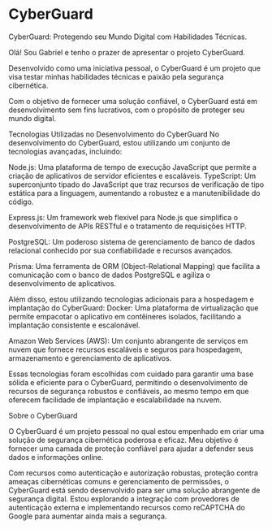 # CyberGuard
CyberGuard: Protegendo seu Mundo Digital com Habilidades Técnicas.

Olá! Sou Gabriel e tenho o prazer de apresentar o projeto CyberGuard. 

Desenvolvido como uma iniciativa pessoal, o CyberGuard é um projeto que visa testar minhas habilidades técnicas e paixão pela segurança cibernética. 

Com o objetivo de fornecer uma solução confiável, o CyberGuard está em desenvolvimento sem fins lucrativos, com o propósito de proteger seu mundo digital.

Tecnologias Utilizadas no Desenvolvimento do CyberGuard
No desenvolvimento do CyberGuard, estou utilizando um conjunto de tecnologias avançadas, incluindo:

Node.js: Uma plataforma de tempo de execução JavaScript que permite a criação de aplicativos de servidor eficientes e escaláveis.
TypeScript: Um superconjunto tipado do JavaScript que traz recursos de verificação de tipo estática para a linguagem, aumentando a robustez e a manutenibilidade do código.

Express.js: Um framework web flexível para Node.js que simplifica o desenvolvimento de APIs RESTful e o tratamento de requisições HTTP.

PostgreSQL: Um poderoso sistema de gerenciamento de banco de dados relacional conhecido por sua confiabilidade e recursos avançados.

Prisma: Uma ferramenta de ORM (Object-Relational Mapping) que facilita a comunicação com o banco de dados PostgreSQL e agiliza o desenvolvimento de aplicativos.

Além disso, estou utilizando tecnologias adicionais para a hospedagem e implantação do CyberGuard:
Docker: Uma plataforma de virtualização que permite empacotar o aplicativo em contêineres isolados, facilitando a implantação consistente e escalonável.

Amazon Web Services (AWS): Um conjunto abrangente de serviços em nuvem que fornece recursos escaláveis e seguros para hospedagem, armazenamento e gerenciamento de aplicativos.

Essas tecnologias foram escolhidas com cuidado para garantir uma base sólida e eficiente para o CyberGuard, permitindo o desenvolvimento de recursos de segurança robustos e confiáveis, ao mesmo tempo em que oferecem facilidade de implantação e escalabilidade na nuvem.

Sobre o CyberGuard

O CyberGuard é um projeto pessoal no qual estou empenhado em criar uma solução de segurança cibernética poderosa e eficaz. Meu objetivo é fornecer uma camada de proteção confiável para ajudar a defender seus dados e informações online.

Com recursos como autenticação e autorização robustas, proteção contra ameaças cibernéticas comuns e gerenciamento de permissões, o CyberGuard está sendo desenvolvido para ser uma solução abrangente de segurança digital. Estou explorando a integração com provedores de autenticação externa e implementando recursos como reCAPTCHA do Google para aumentar ainda mais a segurança.
